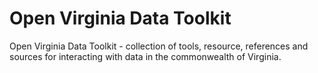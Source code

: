 # Open Virginia Data Toolkit
Open Virginia Data Toolkit - collection of tools, resource, references and sources for interacting with data in the commonwealth of Virginia.  

